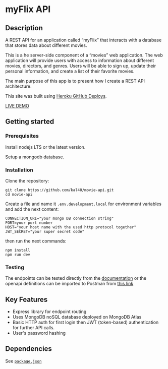 # myFlix API

## Description

A REST API for an application called “myFlix” that interacts with a database that stores data about different movies.

This is a he server-side component of a “movies” web application. The web application will provide users with access to information about different movies, directors, and genres. Users will be able to sign up, update their personal information, and create a list of their favorite movies.

The main purpose of this app is to present how I create a REST API architecture.

This site was built using [Heroku GitHub Deploys](https://devcenter.heroku.com/articles/github-integration).

[LIVE DEMO](https://myflixapi.smartcoder.dev/)

## Getting started

### Prerequisites

Install nodejs LTS or the latest version.

Setup a mongodb database.

### Installation

Clone the repository:

```shell
git clone https://github.com/kal40/movie-api.git
cd movie-api
```

Create a file and name it `.env.development.local` for environment variables and add the next content:

```shell
CONNECTION_URI="your mongo DB connection string"
PORT=your port number
HOST="your host name with the used http protocol together"
JWT_SECRET="your super secret code"
```

then run the next commands:

```shell
npm install
npm run dev
```

### Testing

The endpoints can be tested directly from the [documentation](https://myflixapi.smartcoder.dev) or the openapi definitions can be imported to Postman from [this link](https://myflixapi.smartcoder.dev/openapi.yml)

## Key Features

- Express library for endpoint routing
- Uses MongoDB noSQL database deployed on MongoDB Atlas
- Basic HTTP auth for first login then JWT (token-based) authentication for further API calls.
- User's password hashing

## Dependencies

See [`package.json`](https://raw.githubusercontent.com/kal40/movie-api/master/package.json)
